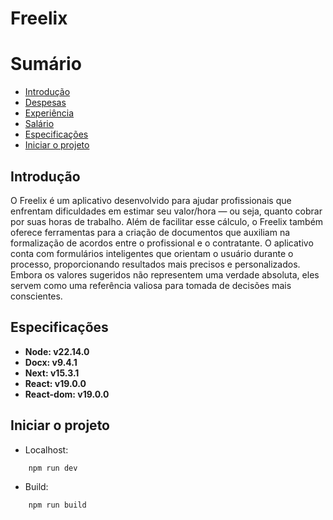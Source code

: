 # Freelix

# Sumário

* [Introdução](#introdução)
* [Despesas](/docs/usage/expense.md#despesas)
* [Experiência](/docs/usage/experience.md#experiência)
* [Salário](/docs/usage/salary.md#salário)
* [Especificações](#especificações)
* [Iniciar o projeto](#iniciar-o-projeto)

## Introdução

O Freelix é um aplicativo desenvolvido para ajudar profissionais que enfrentam dificuldades em estimar seu valor/hora — ou seja, quanto cobrar por suas horas de trabalho.
Além de facilitar esse cálculo, o Freelix também oferece ferramentas para a criação de documentos que auxiliam na formalização de acordos entre o profissional e o contratante.
O aplicativo conta com formulários inteligentes que orientam o usuário durante o processo, proporcionando resultados mais precisos e personalizados. Embora os valores sugeridos não representem uma verdade absoluta, eles servem como uma referência valiosa para tomada de decisões mais conscientes.

## Especificações

* **Node: v22.14.0**
* **Docx: v9.4.1**
* **Next: v15.3.1**
* **React: v19.0.0**
* **React-dom: v19.0.0**

## Iniciar o projeto

* Localhost: 

```bash 
    npm run dev
```

* Build:

```bash 
    npm run build
```